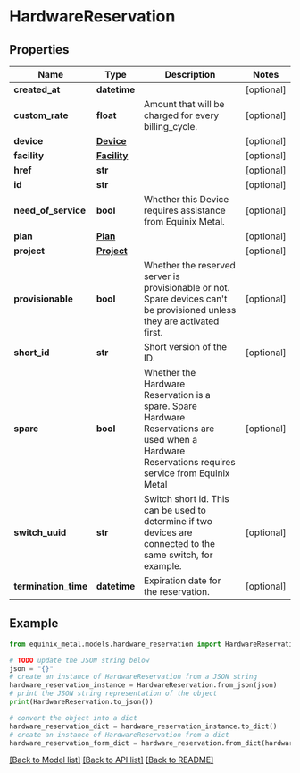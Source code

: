 # HardwareReservation


## Properties

Name | Type | Description | Notes
------------ | ------------- | ------------- | -------------
**created_at** | **datetime** |  | [optional] 
**custom_rate** | **float** | Amount that will be charged for every billing_cycle. | [optional] 
**device** | [**Device**](Device.md) |  | [optional] 
**facility** | [**Facility**](Facility.md) |  | [optional] 
**href** | **str** |  | [optional] 
**id** | **str** |  | [optional] 
**need_of_service** | **bool** | Whether this Device requires assistance from Equinix Metal. | [optional] 
**plan** | [**Plan**](Plan.md) |  | [optional] 
**project** | [**Project**](Project.md) |  | [optional] 
**provisionable** | **bool** | Whether the reserved server is provisionable or not. Spare devices can&#39;t be provisioned unless they are activated first. | [optional] 
**short_id** | **str** | Short version of the ID. | [optional] 
**spare** | **bool** | Whether the Hardware Reservation is a spare. Spare Hardware Reservations are used when a Hardware Reservations requires service from Equinix Metal | [optional] 
**switch_uuid** | **str** | Switch short id. This can be used to determine if two devices are connected to the same switch, for example. | [optional] 
**termination_time** | **datetime** | Expiration date for the reservation. | [optional] 

## Example

```python
from equinix_metal.models.hardware_reservation import HardwareReservation

# TODO update the JSON string below
json = "{}"
# create an instance of HardwareReservation from a JSON string
hardware_reservation_instance = HardwareReservation.from_json(json)
# print the JSON string representation of the object
print(HardwareReservation.to_json())

# convert the object into a dict
hardware_reservation_dict = hardware_reservation_instance.to_dict()
# create an instance of HardwareReservation from a dict
hardware_reservation_form_dict = hardware_reservation.from_dict(hardware_reservation_dict)
```
[[Back to Model list]](../README.md#documentation-for-models) [[Back to API list]](../README.md#documentation-for-api-endpoints) [[Back to README]](../README.md)


